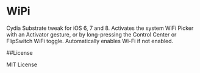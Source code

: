WiPi
====

Cydia Substrate tweak for iOS 6, 7 and 8.
Activates the system WiFi Picker with an Activator gesture, or by long-pressing the Control Center or FlipSwitch WiFi toggle.
Automatically enables Wi-Fi if not enabled.

##License

MIT License
